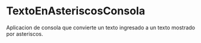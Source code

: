 # TextoEnAsteriscosConsola

 Aplicacion de consola que convierte un texto ingresado a un texto mostrado por asteriscos.
